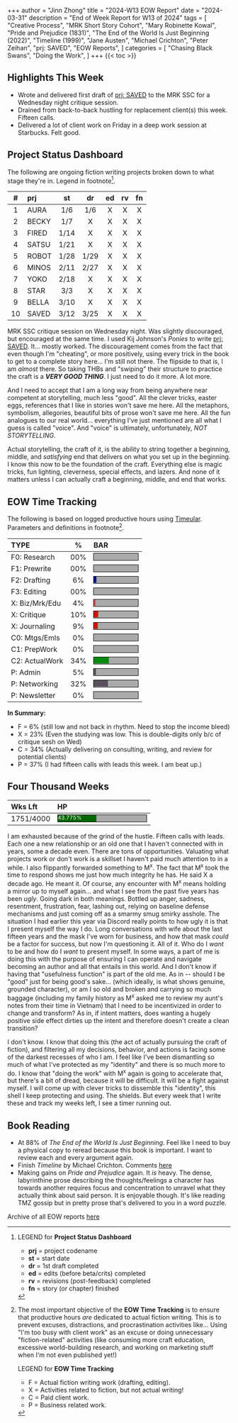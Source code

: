 +++
author = "Jinn Zhong"
title = "2024-W13 EOW Report"
date = "2024-03-31"
description = "End of Week Report for W13 of 2024"
tags = [
    "Creative Process",
    "MRK Short Story Cohort",
    "Mary Robinette Kowal",
    "Pride and Prejudice (1831)",
    "The End of the World Is Just Beginning (2022)",
    "Timeline (1999)",
    "Jane Austen",
    "Michael Crichton",
    "Peter Zeihan",
    "prj: SAVED",
    "EOW Reports",
]
categories = [
    "Chasing Black Swans",
    "Doing the Work",
]
+++
{{< toc >}}

## Highlights This Week

* Wrote and delivered first draft of [prj: SAVED](https://journal.jinnzhong.com/tags/prj-saved/) to the MRK SSC for a Wednesday night critique session.
* Drained from back-to-back hustling for replacement client(s) this week. Fifteen calls.
* Delivered a lot of client work on Friday in a deep work session at Starbucks. Felt good.
  
## Project Status Dashboard

The following are ongoing fiction writing projects broken down to what stage they're in. Legend in footnote[^1].

| # | prj | st | dr | ed | rv | fn | 
| :---: | :--- | :---: | :---: | :---: |  :---: |  :---: |
| 1 | AURA | 1/6 | 1/6 | X | X | X | 
| 2 | BECKY | 1/7 | X | X | X | X | 
| 3 | FIRED | 1/14 | X | X | X | X | 
| 4 | SATSU | 1/21 | X | X | X | X | 
| 5 | ROBOT | 1/28 | 1/29 | X | X | X | X | 
| 6 | MINOS | 2/11 | 2/27 | X | X | X | X | 
| 7 | YOKO | 2/18 | X | X | X | X | X | 
| 8 | STAR | 3/3 | X | X | X | X | X | 
| 9 | BELLA | 3/10 | X | X | X | X | X |
| 10 | SAVED | 3/12 | 3/25 | X | X | X | X |

MRK SSC critique session on Wednesday night. Was slightly discouraged, but encouraged at the same time. I used Kij Johnson's _Ponies_ to write [prj: SAVED](https://journal.jinnzhong.com/tags/prj-saved/). It... mostly worked. The discouragement comes from the fact that even though I'm "cheating", or more positively, using every trick in the book to get to a complete story  here... I'm still not there. The flipside to that is, I am _almost_ there. So taking THBs and "swiping" their structure to practice the craft is a **_VERY GOOD THING_**. I just need to do it more. A lot more. 

And I need to accept that I am a long way from being anywhere near competent at storytelling, much less "good". All the clever tricks, easter eggs, references that I like in stories won't save me here. All the metaphors, symbolism, allegories, beautiful bits of prose won't save me here. All the fun analogues to our real world... everything I've just mentioned are all what I guess is called "voice". And "voice" is ultimately, unfortunately, _NOT STORYTELLING_.

Actual storytelling, the craft of it, is the ability to string together a beginning, middle, and _satisfying_ end that delivers on what you set up in the beginning. I know this now to be the foundation of the craft. Everything else is magic tricks, fun lighting, cleverness, special effects, and lazers. And none of it matters unless I can actually craft a beginning, middle, and end that works.

## EOW Time Tracking

The following is based on logged productive hours using [Timeular](https://timeular.com/?linkId=lp_182779&sourceId=colin-yj-chung&tenantId=timeular). Parameters and definitions in footnote[^2].

| TYPE | % | BAR |
| :--- | :---: | :--- |
| F0: Research | 00% | <div style="width:100px;height:15px;background:#AAAAAA;border:1.3px solid #000000;"><div style="width:00%;height:14px;background:#0492C2;font-size:12px; color:white; line-height:12px;"></div></div> |
| F1: Prewrite | 00% | <div style="width:100px;height:15px;background:#AAAAAA;border:1.3px solid #000000;"><div style="width:00%;height:14px;background:#0492C2;font-size:12px; color:white; line-height:12px;"></div></div> |
| F2: Drafting | 6% | <div style="width:100px;height:15px;background:#AAAAAA;border:1.3px solid #000000;"><div style="width:6%;height:14px;background:#051094;font-size:12px; color:white; line-height:12px;"></div></div> |
| F3: Editing | 00% | <div style="width:100px;height:15px;background:#AAAAAA;border:1.3px solid #000000;"><div style="width:00%;height:14px;background:#051094;font-size:12px; color:white; line-height:12px;"></div></div> |
| X: Biz/Mrk/Edu | 4% | <div style="width:100px;height:15px;background:#AAAAAA;border:1.3px solid #000000;"><div style="width:4%;height:14px;background:#BC544B;font-size:12px; color:white; line-height:12px;"></div></div> |
| X: Critique | 10% | <div style="width:100px;height:15px;background:#AAAAAA;border:1.3px solid #000000;"><div style="width:10%;height:14px;background:#D21404;font-size:12px; color:white; line-height:12px;"></div></div> |
| X: Journaling | 9% | <div style="width:100px;height:15px;background:#AAAAAA;border:1.3px solid #000000;"><div style="width:9%;height:14px;background:#D21404;font-size:12px; color:white; line-height:12px;"></div></div> |
| C0: Mtgs/Emls | 0% |<div style="width:100px;height:15px;background:#AAAAAA;border:1.3px solid #000000;"><div style="width:0%;height:14px;background:#48AAAD;font-size:12px; color:white; line-height:12px;"></div></div> |
| C1: PrepWork | 0% | <div style="width:100px;height:15px;background:#AAAAAA;border:1.3px solid #000000;"><div style="width:0%;height:14px;background:#028A0F;font-size:12px; color:white; line-height:12px;"></div></div> |
| C2: ActualWork | 34% | <div style="width:100px;height:15px;background:#AAAAAA;border:1.3px solid #000000;"><div style="width:34%;height:14px;background:#028A0F;font-size:12px; color:white; line-height:12px;"></div></div> |
| P: Admin | 5% | <div style="width:100px;height:15px;background:#AAAAAA;border:1.3px solid #000000;"><div style="width:5%;height:14px;background:#59515e;font-size:12px; color:white; line-height:12px;"></div></div> |
| P: Networking | 32% | <div style="width:100px;height:15px;background:#AAAAAA;border:1.3px solid #000000;"><div style="width:32%;height:14px;background:#59515e;font-size:12px; color:white; line-height:12px;"></div></div> |
| P: Newsletter | 0% | <div style="width:100px;height:15px;background:#AAAAAA;border:1.3px solid #000000;"><div style="width:0%;height:14px;background:#59515e;font-size:12px; color:white; line-height:12px;"></div></div> |

**In Summary:**
* F = 6% (still low and not back in rhythm. Need to stop the income bleed)
* X = 23% (Even the studying was low. This is double-digits only b/c of critique sesh on Wed)
* C = 34% (Actually delivering on consulting, writing, and review for potential clients)
* P = 37% (I had fifteen calls with leads this week. I am beat up.)

## Four Thousand Weeks

| Wks Lft | HP |
| :--- | :--- |
| 1751/4000 | <div style="width:200px;height:15px;background:#AAAAAA;border:1.3px solid #000000;"><div style="width:43.800%;height:15px;background:#006600;font-size:12px; color:white; line-height:12px;">43.775%</div></div> |

I am exhausted because of the grind of the hustle. Fifteen calls with leads. Each one a new relationship or an old one that I haven't connected with in years, some a decade even. There are tons of opportunities. Valuating what projects work or don't work is a skillset I haven't paid much attention to in a while. I also flippantly forwarded something to M<sup>x</sup>. The fact that M<sup>x</sup> took the time to respond shows me just how much integrity he has. He said X a decade ago. He meant it. Of course, any encounter with M<sup>x</sup> means holding a mirror up to myself again... and what I see from the past five years has been _ugly_. Going dark in both meanings. Bottled up anger, sadness, resentment, frustration, fear, lashing out, relying on baseline defense mechanisms and just coming off as a smarmy smug smirky asshole. The situation I had earlier this year via Discord really points to how ugly it is that I present myself the way I do. Long conversations with wife about the last fifteen years and the mask I've worn for business, and how that mask _could_ be a factor for success, but now I'm questioning it. All of it. Who do I _want_ to be and how do I _want_ to present myself. In some ways, a part of me is doing this with the purpose of ensuring I can operate and navigate becoming an author and all that entails in this world. And I don't know if having that "usefulness function" is part of the old me. As in -- should I be "good" just for being good's sake... (which ideally, is what shows genuine, grounded character), or am I so old and broken and carrying so much baggage (including my family history as M<sup>x</sup> asked me to review my aunt's notes from their time in Vietnam) that I need to be incentivized in order to change and transform? As in, if intent matters, does wanting a hugely positive side effect dirties up the intent and therefore doesn't create a clean transition?

I don't know. I know that doing this (the act of actually pursuing the craft of fiction), and filtering all my decisions, behavior, and actions is facing some of the darkest recesses of who I am. I feel like I've been dismantling so much of what I've protected as my "identity" and there is so much more to do. I know that "doing the work" with M<sup>x</sup> again is going to accelerate that, but there's a bit of dread, because it will be difficult. It will be a fight against myself. I will come up with clever tricks to dissemble this "identity", this shell I keep protecting and using. The shields. But every week that I write these and track my weeks left, I see a timer running out.

## Book Reading

* At 88% of _The End of the World Is Just Beginning_. Feel like I need to buy a physical copy to reread because this book is important. I want to review each and every argument again.
* Finish _Timeline_ by Michael Crichton. Comments [here](https://journal.jinnzhong.com/commentary-timeline-1999/)
* Making gains on _Pride and Prejudice_ again. It _is_ heavy. The dense, labyrinthine prose describing the thoughts/feelings a character has towards another requires focus and concentration to unravel what they actually think about said person. It is enjoyable though. It's like reading TMZ gossip but in pretty prose that's delivered to you in a word puzzle.
  
Archive of all EOW reports [here](https://journal.jinnzhong.com/tags/eow-reports/)

[^1]: LEGEND for **Project Status Dashboard**

    * **prj** = project codename
    * **st** = start date
    * **dr** = 1st draft completed
    * **ed** = edits (before beta/crits) completed
    * **rv** = revisions (post-feedback) completed
    * **fn** = story (or chapter) finished

[^2]: The most important objective of the **EOW Time Tracking** is to ensure that productive hours _are_ dedicated to actual fiction writing. This is to prevent excuses, distractions, and procrastination activities like... Using "I'm too busy with client work" as an excuse or doing unnecessary "fiction-related" activities (like consuming more craft education, excessive world-building research, and working on marketing stuff when I'm not even published yet!)
    
    LEGEND for **EOW Time Tracking**
    * F = Actual fiction writing work (drafting, editing).
    * X = Activities related to fiction, but not actual writing!
    * C = Paid client work.
    * P = Business related work.



